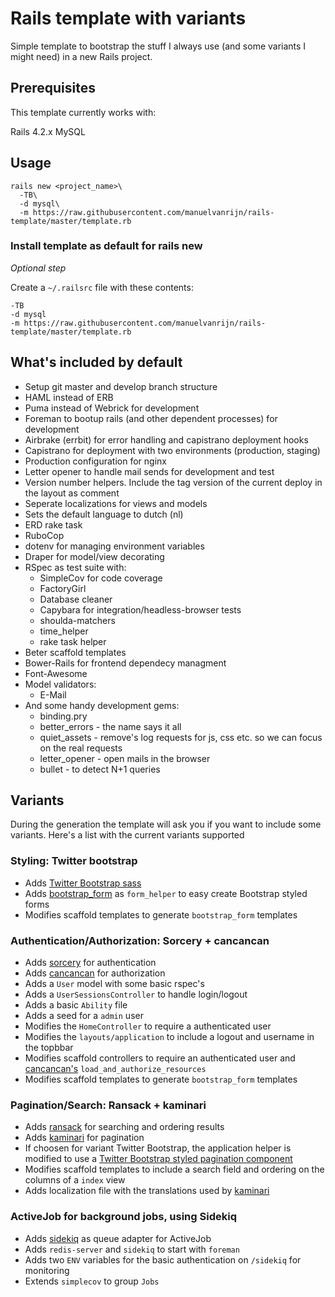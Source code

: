 # Rails template with variants

Simple template to bootstrap the stuff I always use (and some variants I might need) in a new Rails project.

## Prerequisites

This template currently works with:

Rails 4.2.x
MySQL

## Usage

```
rails new <project_name>\
  -TB\
  -d mysql\
  -m https://raw.githubusercontent.com/manuelvanrijn/rails-template/master/template.rb
```

### Install template as default for rails new

_Optional step_

Create a `~/.railsrc` file with these contents:

```
-TB
-d mysql
-m https://raw.githubusercontent.com/manuelvanrijn/rails-template/master/template.rb
```

## What's included by default

* Setup git master and develop branch structure
* HAML instead of ERB
* Puma instead of Webrick for development
* Foreman to bootup rails (and other dependent processes) for development
* Airbrake (errbit) for error handling and capistrano deployment hooks
* Capistrano for deployment with two environments (production, staging)
* Production configuration for nginx
* Letter opener to handle mail sends for development and test
* Version number helpers. Include the tag version of the current deploy in the layout as comment
* Seperate localizations for views and models
* Sets the default language to dutch (nl)
* ERD rake task
* RuboCop
* dotenv for managing environment variables
* Draper for model/view decorating
* RSpec as test suite with:
  * SimpleCov for code coverage
  * FactoryGirl
  * Database cleaner
  * Capybara for integration/headless-browser tests
  * shoulda-matchers
  * time_helper
  * rake task helper
* Beter scaffold templates
* Bower-Rails for frontend dependecy managment
* Font-Awesome
* Model validators:
  * E-Mail
* And some handy development gems:
  * binding.pry
  * better_errors - the name says it all
  * quiet_assets - remove's log requests for js, css etc. so we can focus on the real requests
  * letter_opener - open mails in the browser
  * bullet - to detect N+1 queries

## Variants

During the generation the template will ask you if you want to include some variants. Here's a list with the current variants supported

### Styling: Twitter bootstrap

* Adds [Twitter Bootstrap sass](https://github.com/twbs/bootstrap-sass)
* Adds [bootstrap_form](https://github.com/bootstrap-ruby/rails-bootstrap-forms) as `form_helper` to easy create Bootstrap styled forms
* Modifies scaffold templates to generate `bootstrap_form` templates

### Authentication/Authorization: Sorcery + cancancan

* Adds [sorcery](https://github.com/NoamB/sorcery) for authentication
* Adds [cancancan](https://github.com/CanCanCommunity/cancancan) for authorization
* Adds a `User` model with some basic rspec's
* Adds a `UserSessionsController` to handle login/logout
* Adds a basic `Ability` file
* Adds a seed for a `admin` user
* Modifies the `HomeController` to require a authenticated user
* Modifies the `layouts/application` to include a logout and username in the topbbar
* Modifies scaffold controllers to require an authenticated user and [cancancan's](https://github.com/CanCanCommunity/cancancan) `load_and_authorize_resources`
* Modifies scaffold templates to generate `bootstrap_form` templates

### Pagination/Search: Ransack + kaminari

* Adds [ransack](https://github.com/activerecord-hackery/ransack) for searching and ordering results
* Adds [kaminari](https://github.com/amatsuda/kaminari) for pagination
* If choosen for variant Twitter Bootstrap, the application helper is modified to use a [Twitter Bootstrap styled pagination component](https://github.com/matenia/bootstrap-kaminari-views)
* Modifies scaffold templates to include a search field and ordering on the columns of a `index` view
* Adds localization file with the translations used by [kaminari](https://github.com/amatsuda/kaminari)

### ActiveJob for background jobs, using Sidekiq

* Adds [sidekiq](http://sidekiq.org/) as queue adapter for ActiveJob
* Adds `redis-server` and `sidekiq` to start with `foreman`
* Adds two `ENV` variables for the basic authentication on `/sidekiq` for monitoring
* Extends `simplecov` to group `Jobs`
